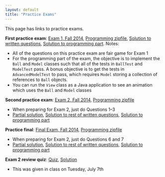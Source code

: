 ```yaml
---
layout: default
title: "Practice Exams"
---
```


This page has links to practice exams.

**First practice exam**: [Exam 1, Fall 2014](cs201-fall2014-exam1.pdf), [Programming zipfile](CS201_Exam01.zip), [Solution to written questions](cs201-fall2014-exam1-solution.pdf), [Solution to programming part](CS201_Exam01_Solution.zip).  Notes:

* All of the questions on this practice exam are fair game for Exam 1
* For the programming part of the exam, the objective is to implement the `Ball` and `Model` classes such that all of the tests in `BallTest` and `ModelTest` pass.  A bonus objective is to get the tests in `AdvancedModelTest` to pass, which requires `Model` storing a collection of references to `Ball` objects.
* You can run the `View` class as a Java application to see an animation which uses the `Ball` and `Model` classes

**Second practice exam**: [Exam 2, Fall 2014](cs201-fall2014-exam2.pdf), [Programming zipfile](CS201_Exam02.zip)

* When preparing for Exam 2, just do Questions 1&ndash;3
* [Partial solution](cs201-fall2014-exam2-partial-solution.pdf), [Solution to rest of written questions](cs201-fall2014-exam2-rest-solution.pdf), [Solution to programming part](CS201_Exam02_Solution.zip)

**Practice final**: [Final Exam, Fall 2014](cs201-fall2014-final.pdf), [Programming zipfile](CS201_Final.zip)

* When preparing for Exam 2, just do Questions 6 and 7
* [Partial solution](cs201-fall2014-final-partial-solution.pdf), [Solution to rest of written questions](cs201-fall2014-final-rest-solution.pdf), [Solution to programming part](CS201_Final_Solution.zip)

**Exam 2 review quiz**: [Quiz](exam02_review.pdf), [Solution](exam02_review_solution.pdf)

* This was given in class on Tuesday, July 7th

